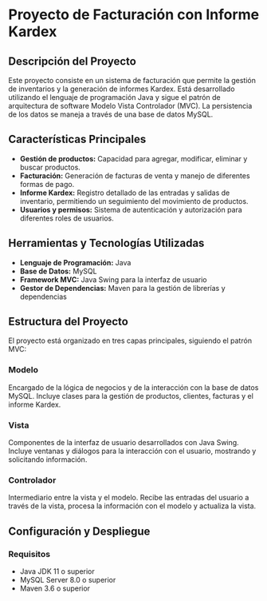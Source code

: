 # Proyecto de Facturación con Informe Kardex

## Descripción del Proyecto

Este proyecto consiste en un sistema de facturación que permite la gestión de inventarios y la generación de informes Kardex. Está desarrollado utilizando el lenguaje de programación Java y sigue el patrón de arquitectura de software Modelo Vista Controlador (MVC). La persistencia de los datos se maneja a través de una base de datos MySQL.

## Características Principales

- **Gestión de productos:** Capacidad para agregar, modificar, eliminar y buscar productos.
- **Facturación:** Generación de facturas de venta y manejo de diferentes formas de pago.
- **Informe Kardex:** Registro detallado de las entradas y salidas de inventario, permitiendo un seguimiento del movimiento de productos.
- **Usuarios y permisos:** Sistema de autenticación y autorización para diferentes roles de usuarios.

## Herramientas y Tecnologías Utilizadas

- **Lenguaje de Programación:** Java
- **Base de Datos:** MySQL
- **Framework MVC:** Java Swing para la interfaz de usuario
- **Gestor de Dependencias:** Maven para la gestión de librerías y dependencias

## Estructura del Proyecto

El proyecto está organizado en tres capas principales, siguiendo el patrón MVC:

### Modelo

Encargado de la lógica de negocios y de la interacción con la base de datos MySQL. Incluye clases para la gestión de productos, clientes, facturas y el informe Kardex.

### Vista

Componentes de la interfaz de usuario desarrollados con Java Swing. Incluye ventanas y diálogos para la interacción con el usuario, mostrando y solicitando información.

### Controlador

Intermediario entre la vista y el modelo. Recibe las entradas del usuario a través de la vista, procesa la información con el modelo y actualiza la vista.

## Configuración y Despliegue

### Requisitos

- Java JDK 11 o superior
- MySQL Server 8.0 o superior
- Maven 3.6 o superior

